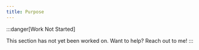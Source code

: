 ```yaml
---
title: Purpose
---
```


:::danger[Work Not Started]

This section has not yet been worked on. Want to help? Reach out to me!
:::